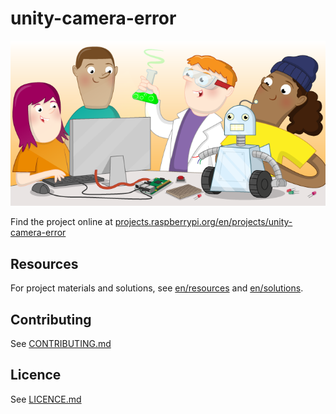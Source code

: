 # unity-camera-error

![unity-camera-error](banner.png)

Find the project online at [projects.raspberrypi.org/en/projects/unity-camera-error](https://projects.raspberrypi.org/en/projects/unity-camera-error)

## Resources
For project materials and solutions, see [en/resources](https://github.com/raspberrypilearning/unity-camera-error/tree/master/en/resources) and [en/solutions](https://github.com/raspberrypilearning/unity-camera-error/tree/master/en/solutions).

## Contributing
See [CONTRIBUTING.md](CONTRIBUTING.md)

## Licence
 See [LICENCE.md](LICENCE.md)